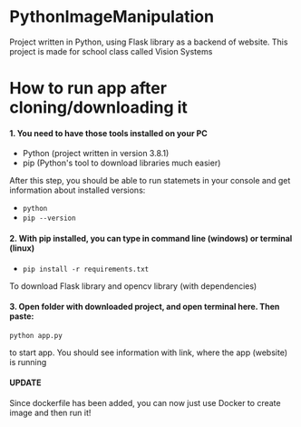 # PythonImageManipulation
Project written in Python, using Flask library as a backend of website. This project is made for school class called Vision Systems

# How to run app after cloning/downloading it

#### 1. You need to have those tools installed on your PC

- Python (project written in version 3.8.1)
- pip (Python's tool to download libraries much easier)

After this step, you should be able to run statemets in your console and get information about installed versions:
- ```python```
- ```pip --version```

#### 2. With pip installed, you can type in command line (windows) or terminal (linux)

- ```pip install -r requirements.txt``` 

To download Flask library and opencv library (with dependencies)

#### 3. Open folder with downloaded project, and open terminal here. Then paste:

```python app.py```

to start app. You should see information with link, where the app (website) is running

#### UPDATE

Since dockerfile has been added, you can now just use Docker to create image and then run it!

